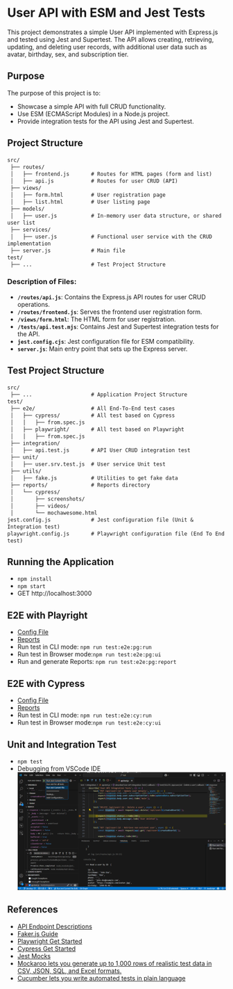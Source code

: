 # User API with ESM and Jest Tests

This project demonstrates a simple User API implemented with Express.js and tested using Jest and Supertest. The API allows creating, retrieving, updating, and deleting user records, with additional user data such as avatar, birthday, sex, and subscription tier. 

## Purpose

The purpose of this project is to:
- Showcase a simple API with full CRUD functionality.
- Use ESM (ECMAScript Modules) in a Node.js project.
- Provide integration tests for the API using Jest and Supertest.
  
## Project Structure
```
src/
 ├── routes/
 │   ├── frontend.js       # Routes for HTML pages (form and list)
 │   ├── api.js            # Routes for user CRUD (API)
 ├── views/
 │   ├── form.html         # User registration page
 │   ├── list.html         # User listing page
 ├── models/
 │   ├── user.js           # In-memory user data structure, or shared user list 
 ├── services/
 │   ├── user.js           # Functional user service with the CRUD implementation
 ├── server.js             # Main file
test/       
 ├── ...                   # Test Project Structure 
```

### Description of Files:
- **`/routes/api.js`**: Contains the Express.js API routes for user CRUD operations.
- **`/routes/frontend.js`**: Serves the frontend user registration form.
- **`/views/form.html`**: The HTML form for user registration.
- **`/tests/api.test.mjs`**: Contains Jest and Supertest integration tests for the API.
- **`jest.config.cjs`**: Jest configuration file for ESM compatibility.
- **`server.js`**: Main entry point that sets up the Express server.

## Test Project Structure
```
src/
 ├── ...                   # Application Project Structure 
test/
 ├── e2e/                  # All End-To-End test cases 
 │   ├── cypress/          # All test based on Cypress
 │   │   ├── from.spec.js          
 │   ├── playwright/       # All test based on Playwright
 │   │   ├── from.spec.js      
 ├── integration/
 │   ├── api.test.js       # API User CRUD integration test 
 ├── unit/
 │   ├── user.srv.test.js  # User service Unit test
 ├── utils/
 │   ├── fake.js           # Utilities to get fake data
 ├── reports/              # Reports directory
 │   └── cypress/
 │       ├── screenshots/
 │       ├── videos/
 │       └── mochawesome.html
jest.config.js             # Jest configuration file (Unit & Integration test)
playwright.config.js       # Playwright configuration file (End To End test)
```

## Running the Application
- `npm install`
- `npm start`
- GET http://localhost:3000

## E2E with Playright
- [Config File](./playwright.config.js)
- [Reports](./playwright-report/index.html)
- Run test in CLI mode: `npm run test:e2e:pg:run` 
- Run test in Browser mode:`npm run test:e2e:pg:ui`
- Run and generate Reports: `npm run test:e2e:pg:report`

## E2E with Cypress
- [Config File](./cypress.config.js)
- [Reports](./report/cypress/index.html)
- Run test in CLI mode: `npm run test:e2e:cy:run` 
- Run test in Browser mode:`npm run test:e2e:cy:ui`

## Unit and Integration Test 
- `npm test`
- Debugging from VSCode IDE
 ![jest.debug](./docs/jest.debug.png)

## References
- [API Endpoint Descriptions](./docs/API.md)
- [Faker.js Guide](https://fakerjs.dev/guide/frameworks.html)
- [Playwright Get Started](https://playwright.dev/docs/test-configuration)
- [Cypress Get Started](https://docs.cypress.io/app/get-started/install-cypress)
- [Jest Mocks](https://jestjs.io/docs/en/manual-mocks)
- [Mockaroo lets you generate up to 1,000 rows of realistic test data in CSV, JSON, SQL, and Excel formats.](https://www.mockaroo.com/)
- [Cucumber lets you write automated tests in plain language](https://cucumber.io/docs/cucumber/)